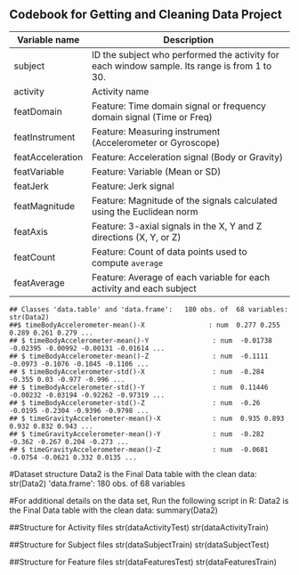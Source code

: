 <article class="markdown-body entry-content" itemprop="mainContentOfPage"><h1><a id="user-content-codebook" class="anchor" href="#codebook" aria-hidden="true"><span class="octicon octicon-link"></span></a>Codebook for Getting and Cleaning Data Project</h1>
<table><thead>
<tr>
<th>Variable name</th>
<th>Description</th>
</tr>
</thead><tbody>
<tr>
<td>subject</td>
<td>ID the subject who performed the activity for each window sample. Its range is from 1 to 30.</td>
</tr>
<tr>
<td>activity</td>
<td>Activity name</td>
</tr>
<tr>
<td>featDomain</td>
<td>Feature: Time domain signal or frequency domain signal (Time or Freq)</td>
</tr>
<tr>
<td>featInstrument</td>
<td>Feature: Measuring instrument (Accelerometer or Gyroscope)</td>
</tr>
<tr>
<td>featAcceleration</td>
<td>Feature: Acceleration signal (Body or Gravity)</td>
</tr>
<tr>
<td>featVariable</td>
<td>Feature: Variable (Mean or SD)</td>
</tr>
<tr>
<td>featJerk</td>
<td>Feature: Jerk signal</td>
</tr>
<tr>
<td>featMagnitude</td>
<td>Feature: Magnitude of the signals calculated using the Euclidean norm</td>
</tr>
<tr>
<td>featAxis</td>
<td>Feature: 3-axial signals in the X, Y and Z directions (X, Y, or Z)</td>
</tr>
<tr>
<td>featCount</td>
<td>Feature: Count of data points used to compute <code>average</code></td>
</tr>
<tr>
<td>featAverage</td>
<td>Feature: Average of each variable for each activity and each subject</td>
</tr>
</tbody></table>

<pre><code>## Classes 'data.table' and 'data.frame':   180 obs. of  68 variables:
str(Data2)
##$ timeBodyAccelerometer-mean()-X                : num  0.277 0.255 0.289 0.261 0.279 ...
## $ timeBodyAccelerometer-mean()-Y                : num  -0.01738 -0.02395 -0.00992 -0.00131 -0.01614 ...
## $ timeBodyAccelerometer-mean()-Z                : num  -0.1111 -0.0973 -0.1076 -0.1045 -0.1106 ...
## $ timeBodyAccelerometer-std()-X                 : num  -0.284 -0.355 0.03 -0.977 -0.996 ...
## $ timeBodyAccelerometer-std()-Y                 : num  0.11446 -0.00232 -0.03194 -0.92262 -0.97319 ...
## $ timeBodyAccelerometer-std()-Z                 : num  -0.26 -0.0195 -0.2304 -0.9396 -0.9798 ...
## $ timeGravityAccelerometer-mean()-X             : num  0.935 0.893 0.932 0.832 0.943 ...
## $ timeGravityAccelerometer-mean()-Y             : num  -0.282 -0.362 -0.267 0.204 -0.273 ...
## $ timeGravityAccelerometer-mean()-Z             : num  -0.0681 -0.0754 -0.0621 0.332 0.0135 ...
</code></pre>

#Dataset structure
Data2 is the Final Data table with the clean data:
str(Data2)
'data.frame':	180 obs. of  68 variables


#For additional details on the data set, Run the following script in R:
Data2 is the Final Data table with the clean data:
summary(Data2)

##Structure for Activity files
str(dataActivityTest)
str(dataActivityTrain)

##Structure for Subject files
str(dataSubjectTrain)
str(dataSubjectTest)

##Structure for Feature files
str(dataFeaturesTest)
str(dataFeaturesTrain)

